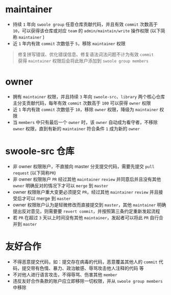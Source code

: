 
maintainer
====
* 持续 `1` 年向 `swoole group` 任意仓库贡献代码，并且有效 `commit` 次数高于 `10`，可以获得该仓库或对应 `team` 的 `admin/maintain/write` 操作权限 (以下简称 `maintainer` )
* 近 `1` 年内有效 `commit` 次数低于 `5`，移除 `maintainer` 权限

> 修复拼写错误、优化错误信息、修复语法词法问题不计为有效 `commit`  
> 获得 `maintainer` 权限后会将此账户添加到 `swoole group members`  

owner
=====

* 拥有 `maintainer` 权限，并且持续 `3` 年向 `swoole-src`、`library` 两个核心仓库主分支贡献代码，每年有效 `commit` 次数高于 `100` 可以获得 `owner` 权限
* 近 `1` 年内有效 `commit` 次数低于 `10`，移除 `owner` 权限，降级为 `maintainer` 权限
* 当 `members` 中只有最后一个 `owner` 时，该 `owner` 自动成为看守者，不移除 `owner` 权限，直到有新的 `maintainer` 符合条件 `1` 成为新的 `owner`

swoole-src 仓库
====
* 非 owner 权限账户，不直接向 master 分支提交代码，需要先提交 `pull request` (以下简称`PR`)
* 非 owner 权限账户 `PR` 经过其他 `maintainer` `review` 并同意后并且没有其他 `owner` 明确反对的情况下才可以 `merge` 到 `master`
* owner 权限账户重大变更必须提交 `PR`，经过其他 `maintainer` `review` 并且接受后才可以 merge 到 `master`
* owner 权限账户认为是轻微修改而直接提交到 `master`，其他 `maintainer` 明确提出反对意见，则需要要 `revert commit`，并按照第三条约定重新发起流程
* 若 `PR` 在超过 `3` 天以上时间没有其他 `maintainer`，发起者可以将此 `PR` 自行合并到 `master`


友好合作
====
* 不得恶意提交代码，如：提交存在病毒的代码，恶意覆盖其他人的 `commit` 代码，提交带有色情、暴力、政治敏感、辱骂攻击他人注释的代码 等
* 不对他人进行语言攻击，不得辱骂、伤害其他 `member` 
* 违反友好合作条款的账户应立即移除一切权限，并从 `swoole group members` 中移除

